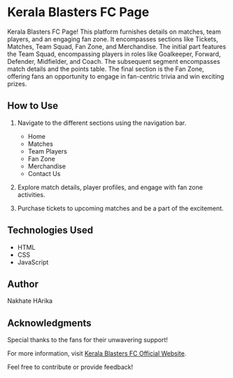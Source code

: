 # Kerala Blasters FC Page

Kerala Blasters FC Page! This platform furnishes details on matches, team players, and an engaging fan zone. 
It encompasses sections like Tickets, Matches, Team Squad, Fan Zone, and Merchandise. 
The initial part features the Team Squad, encompassing players in roles like Goalkeeper, Forward, Defender, Midfielder, and Coach. The subsequent segment encompasses match details and the points table. 
The final section is the Fan Zone, offering fans an opportunity to engage in fan-centric trivia and win exciting prizes.

## How to Use

1. Navigate to the different sections using the navigation bar.
   - Home
   - Matches
   - Team Players
   - Fan Zone
   - Merchandise
   - Contact Us

2. Explore match details, player profiles, and engage with fan zone activities.

3. Purchase tickets to upcoming matches and be a part of the excitement.

## Technologies Used

- HTML
- CSS
- JavaScript

## Author

Nakhate HArika

## Acknowledgments

Special thanks to the fans for their unwavering support!

For more information, visit [Kerala Blasters FC Official Website](https://www.keralablastersfc.in/).

Feel free to contribute or provide feedback!

